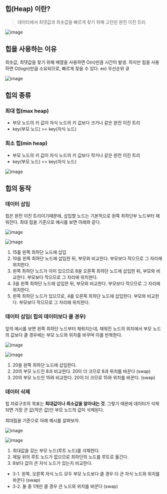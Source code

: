 ## 힙(Heap) 이란?
>데이터에서 최댓값과 최솟값을 빠르게 찾기 위해 고안된 완전 이진 트리

![image](https://github.com/AucSuSu/CS-study/assets/109134365/63b88957-ce0c-4074-acbd-1343146e97f0)

## 힙을 사용하는 이유
최솟값, 최댓값을 찾기 위해 배열을 사용하면 O(n)만큼 시간이 발생. 하지만 힙을 사용하면 O(logn)만큼 소요되므로, 빠르게 찾을 수 있다.
ex) 우선순위 큐

![image](https://github.com/AucSuSu/CS-study/assets/109134365/e5429273-f3e0-46f4-8419-fdd891b84d36)

## 힙의 종류
### 최대 힙(max heap)
- 부모 노드의 키 값이 자식 노드의 키 값보다 크거나 같은 완전 이진 트리
- key(부모 노드) >= key(자식 노드)
### 최소 힙(min heap)
- 부모 노드의 키 값이 자식 노드의 키 값보다 작거나 같은 완전 이진 트리
- key(부모 노드) <= key(자식 노드)

![image](https://github.com/AucSuSu/CS-study/assets/109134365/8584a45d-b3a9-4a90-b18b-a871a7c8c7d2)

## 힙의 동작
### 데이터 삽입
힙은 완전 이진 트리이기때문에, 삽입할 노드는 기본적으로 왼쪽 최하단부 노드부터 채워진다.
최대 힙을 기준으로 예시를 보면 아래와 같다.

![image](https://github.com/AucSuSu/CS-study/assets/109134365/8554fb98-1ac4-4b45-9589-1eddcd57d8cc)

![image](https://github.com/AucSuSu/CS-study/assets/109134365/0eb7b66b-203a-44cc-9878-b1095bdf0b87)

1. 15를 왼쪽 최하단 노드에 삽입
2. 10을 왼쪽 최하단 노드에 삽입한 뒤, 부모와 비교한다. 부모보다 작으므로 그 자리에 위치한다.
3. 왼쪽 최하단 노드가 이미 있으므로 8을 오른쪽 최하단 노드에 삽입한 뒤, 부모와 비교한다. 부모보다 작으므로 그 자리에 위치한다.
4. 3을 왼쪽 최하단 노드에 삽입한 뒤, 부모와 비교한다. 부모보다 작으므로 그 자리에 위치한다.
5. 왼쪽 최하단 노드가 있으므로, 4를 오른쪽 최하단 노드에 삽입한다. 부모와 비교한다. 부모보다 작으므로 그 자리에 위치한다.

### 데이터 삽입( 힙의 데이터보다 클 경우)
앞의 예시를 보면 왼쪽 최하단 노드부터 채워지는데, 채워진 노드의 위치에서 부모 노드의 값보다 클 경우에는 부모 노드와 위치를 바꾸며 이를 반복한다.

![image](https://github.com/AucSuSu/CS-study/assets/109134365/d30ab2c2-bba2-4766-a0db-4db1e2be515c)

![image](https://github.com/AucSuSu/CS-study/assets/109134365/a9b6820e-1384-4a8a-9bfc-46fec1e01ded)

1. 20을 왼쪽 최하단 노드에 삽입한다.
2. 20의 부모 노드인 8과 비교한다. 20이 더 크므로 8과 위치를 바꾼다 (swap)
3. 20의 부모 노드인 15와 비교한다. 20이 더 크므로 15와 위치를 바꾼다. (swap)

### 데이터 삭제
힙 자료구조의 목표는 **최대값이나 최소값을 알아내는 것**.
그렇기 때문에 데이터가 삭제되면 가장 큰 값(작은 값)인 부모 노드의 값이 삭제된다.

최대힙을 기준으로 아래 예시를 살펴보자.

![image](https://github.com/AucSuSu/CS-study/assets/109134365/68ad58c3-93ce-4627-b1f4-60ce7f70cd5b)

![image](https://github.com/AucSuSu/CS-study/assets/109134365/ae25ca6a-bc11-4522-8e6d-4210dc1d56a5)

1. 최대값을 갖는 부모 노드(루트 노드)를 삭제한다.
2. 제일 위의 루트 노드가 없으므로 최하단의 노드를 루트로 옮긴다.
3. 8보다 값이 큰 자식 노드가 있는지 비교한다.
- 3-1. 왼쪽, 오른쪽 자식 노드 모두 부모 노드보다 클 경우 더 큰 자식 노드와 위치를 바꾼다 (swap)
- 3-2. 둘 중 1개만 클 경우 큰 노드와 위치를 바꾼다 (swap)




